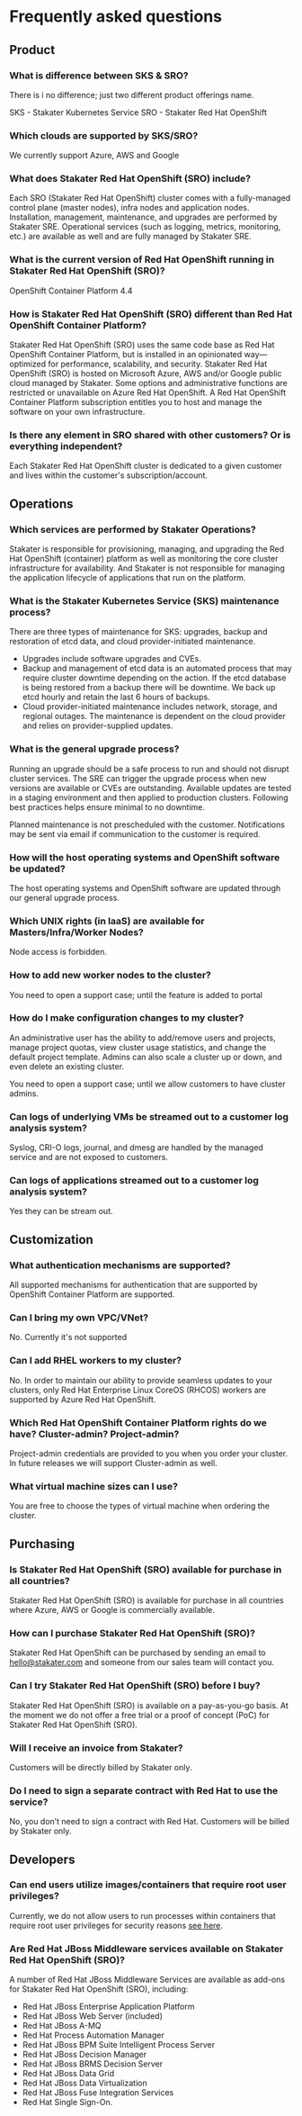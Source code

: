 # Frequently asked questions

## Product

### What is difference between SKS & SRO?

There is i no difference; just two different product offerings name.

SKS - Stakater Kubernetes Service
SRO - Stakater Red Hat OpenShift

### Which clouds are supported by SKS/SRO?

We currently support Azure, AWS and Google

### What does Stakater Red Hat OpenShift (SRO) include?

Each SRO (Stakater Red Hat OpenShift) cluster comes with a fully-managed control plane (master nodes), infra nodes and application nodes. Installation, management, maintenance, and upgrades are performed by Stakater SRE. Operational services (such as logging, metrics, monitoring, etc.) are available as well and are fully managed by Stakater SRE.

### What is the current version of Red Hat OpenShift running in Stakater Red Hat OpenShift (SRO)?

OpenShift Container Platform 4.4

### How is Stakater Red Hat OpenShift (SRO) different than Red Hat OpenShift Container Platform?

Stakater Red Hat OpenShift (SRO) uses the same code base as Red Hat OpenShift Container Platform, but is installed in an opinionated way—optimized for performance, scalability, and security. Stakater Red Hat OpenShift (SRO) is hosted on Microsoft Azure, AWS and/or Google public cloud managed by Stakater. Some options and administrative functions are restricted or unavailable on Azure Red Hat OpenShift. A Red Hat OpenShift Container Platform subscription entitles you to host and manage the software on your own infrastructure.

### Is there any element in SRO shared with other customers? Or is everything independent?

Each Stakater Red Hat OpenShift cluster is dedicated to a given customer and lives within the customer's subscription/account.

## Operations

### Which services are performed by Stakater Operations?

Stakater is responsible for provisioning, managing, and upgrading the Red Hat OpenShift (container) platform as well as monitoring the core cluster infrastructure for availability. And Stakater is not responsible for managing the application lifecycle of applications that run on the platform.

### What is the Stakater Kubernetes Service (SKS) maintenance process?

There are three types of maintenance for SKS: upgrades, backup and restoration of etcd data, and cloud provider-initiated maintenance.

- Upgrades include software upgrades and CVEs.
- Backup and management of etcd data is an automated process that may require cluster downtime depending on the action. If the etcd database is being restored from a backup there will be downtime. We back up etcd hourly and retain the last 6 hours of backups.
- Cloud provider-initiated maintenance includes network, storage, and regional outages. The maintenance is dependent on the cloud provider and relies on provider-supplied updates.

### What is the general upgrade process?

Running an upgrade should be a safe process to run and should not disrupt cluster services. The SRE can trigger the upgrade process when new versions are available or CVEs are outstanding. Available updates are tested in a staging environment and then applied to production clusters. Following best practices helps ensure minimal to no downtime. 

Planned maintenance is not prescheduled with the customer. Notifications may be sent via email if communication to the customer is required.

### How will the host operating systems and OpenShift software be updated?

The host operating systems and OpenShift software are updated through our general upgrade process.

### Which UNIX rights (in IaaS) are available for Masters/Infra/Worker Nodes?

Node access is forbidden.

### How to add new worker nodes to the cluster?

You need to open a support case; until the feature is added to portal

### How do I make configuration changes to my cluster?

An administrative user has the ability to add/remove users and projects, manage project quotas, view cluster usage statistics, and change the default project template. Admins can also scale a cluster up or down, and even delete an existing cluster.

You need to open a support case; until we allow customers to have cluster admins.

### Can logs of underlying VMs be streamed out to a customer log analysis system?

Syslog, CRI-O logs, journal, and dmesg are handled by the managed service and are not exposed to customers.

### Can logs of applications streamed out to a customer log analysis system?

Yes they can be stream out.

## Customization

### What authentication mechanisms are supported?

All supported mechanisms for authentication that are supported by OpenShift Container Platform are supported.

### Can I bring my own VPC/VNet?

No. Currently it's not supported

### Can I add RHEL workers to my cluster?

No. In order to maintain our ability to provide seamless updates to your clusters, only Red Hat Enterprise Linux CoreOS (RHCOS) workers are supported by Azure Red Hat OpenShift.

### Which Red Hat OpenShift Container Platform rights do we have? Cluster-admin? Project-admin?

Project-admin credentials are provided to you when you order your cluster. In future releases we will support Cluster-admin as well.

### What virtual machine sizes can I use?

You are free to choose the types of virtual machine when ordering the cluster.

## Purchasing

### Is Stakater Red Hat OpenShift (SRO) available for purchase in all countries?

Stakater Red Hat OpenShift (SRO) is available for purchase in all countries where Azure, AWS or Google is commercially available.

### How can I purchase Stakater Red Hat OpenShift (SRO)?

Stakater Red Hat OpenShift can be purchased by sending an email to hello@stakater.com and someone from our sales team will contact you.

### Can I try Stakater Red Hat OpenShift (SRO) before I buy?

Stakater Red Hat OpenShift (SRO) is available on a pay-as-you-go basis. At the moment we do not offer a free trial or a proof of concept (PoC) for Stakater Red Hat OpenShift (SRO).

### Will I receive an invoice from Stakater?

Customers will be directly billed by Stakater only.

### Do I need to sign a separate contract with Red Hat to use the service?

No, you don’t need to sign a contract with Red Hat. Customers will be billed by Stakater only.

## Developers

### Can end users utilize images/containers that require root user privileges?

Currently, we do not allow users to run processes within containers that require root user privileges for security reasons [see here](https://docs.docker.com/engine/security/security/).

### Are Red Hat JBoss Middleware services available on Stakater Red Hat OpenShift (SRO)?

A number of Red Hat JBoss Middleware Services are available as add-ons for Stakater Red Hat OpenShift (SRO), including:

- Red Hat JBoss Enterprise Application Platform
- Red Hat JBoss Web Server (included)
- Red Hat JBoss A-MQ
- Red Hat Process Automation Manager
- Red Hat JBoss BPM Suite Intelligent Process Server
- Red Hat JBoss Decision Manager
- Red Hat JBoss BRMS Decision Server
- Red Hat JBoss Data Grid
- Red Hat JBoss Data Virtualization
- Red Hat JBoss Fuse Integration Services
- Red Hat Single Sign-On.
